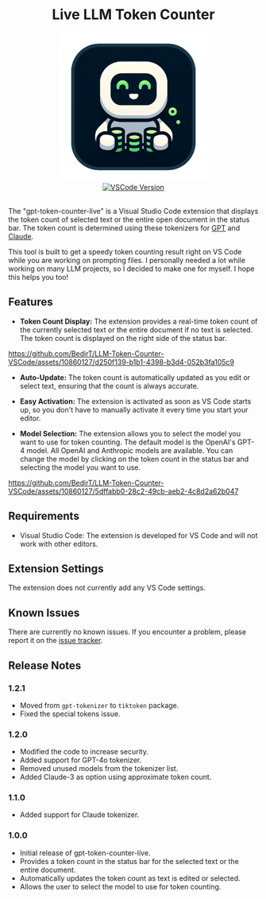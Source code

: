<div align="center">
    <h1>Live LLM Token Counter</h1>
    <img src="images/icon.png" alt="Logo" width="300" height="300"><br>
    <a href="https://marketplace.visualstudio.com/items?itemName=bedirt.gpt-token-counter-live"><img src="https://img.shields.io/badge/VSCode-v1.2.2-blue?style=flat&logo=visualstudiocode" alt="VSCode Version"></a>
    <br><br>
</div>

The "gpt-token-counter-live" is a Visual Studio Code extension that displays the token count of selected text or the entire open document in the status bar. The token count is determined using these tokenizers for [GPT](https://www.npmjs.com/package/tiktoken) and [Claude](https://github.com/anthropics/anthropic-tokenizer-typescript).

This tool is built to get a speedy token counting result right on VS Code while you are working on prompting files. I personally needed a lot while working on many LLM projects, so I decided to make one for myself. I hope this helps you too!

## Features

- **Token Count Display:** The extension provides a real-time token count of the currently selected text or the entire document if no text is selected. The token count is displayed on the right side of the status bar.

https://github.com/BedirT/LLM-Token-Counter-VSCode/assets/10860127/d250f139-b1b1-4398-b3d4-052b3fa105c9

- **Auto-Update:** The token count is automatically updated as you edit or select text, ensuring that the count is always accurate.

- **Easy Activation:** The extension is activated as soon as VS Code starts up, so you don't have to manually activate it every time you start your editor.

- **Model Selection:** The extension allows you to select the model you want to use for token counting. The default model is the OpenAI's GPT-4 model. All OpenAI and Anthropic models are available. You can change the model by clicking on the token count in the status bar and selecting the model you want to use.

https://github.com/BedirT/LLM-Token-Counter-VSCode/assets/10860127/5dffabb0-28c2-49cb-aeb2-4c8d2a62b047

## Requirements

- Visual Studio Code: The extension is developed for VS Code and will not work with other editors.

## Extension Settings

The extension does not currently add any VS Code settings.

## Known Issues

There are currently no known issues. If you encounter a problem, please report it on the [issue tracker](https://github.com/BedirT/LLM-Token-Counter-VSCode/issues).

## Release Notes

### 1.2.1

- Moved from `gpt-tokenizer` to `tiktoken` package.
- Fixed the special tokens issue.

### 1.2.0

- Modified the code to increase security.
- Added support for GPT-4o tokenizer.
- Removed unused models from the tokenizer list.
- Added Claude-3 as option using approximate token count.

### 1.1.0

- Added support for Claude tokenizer.

### 1.0.0

- Initial release of gpt-token-counter-live.
- Provides a token count in the status bar for the selected text or the entire document.
- Automatically updates the token count as text is edited or selected.
- Allows the user to select the model to use for token counting.
